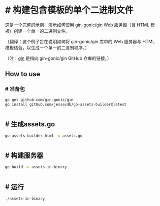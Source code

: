 # # 构建包含模板的单个二进制文件

这是一个完整的示例，演示如何使用 [gin-gonic/gin][gin] Web 服务器（含 HTML 模板）创建一个单一的二进制文件。

[gin]: https://github.com/gin-gonic/gin

（翻译：这个例子旨在说明如何将 gin-gonic/gin 库中的 Web 服务器与 HTML 模板结合，以生成一个单一的二进制程序。）

（注：[gin] 是指向 gin-gonic/gin GitHub 仓库的链接。）
## How to use

### # 准备包

```sh
go get github.com/gin-gonic/gin
go install github.com/jessevdk/go-assets-builder@latest
```

#
## # 生成assets.go

```sh
go-assets-builder html -o assets.go
```

#
## # 构建服务器

```sh
go build -o assets-in-binary
```

#
## # 运行

```shell
./assets-in-binary
```
